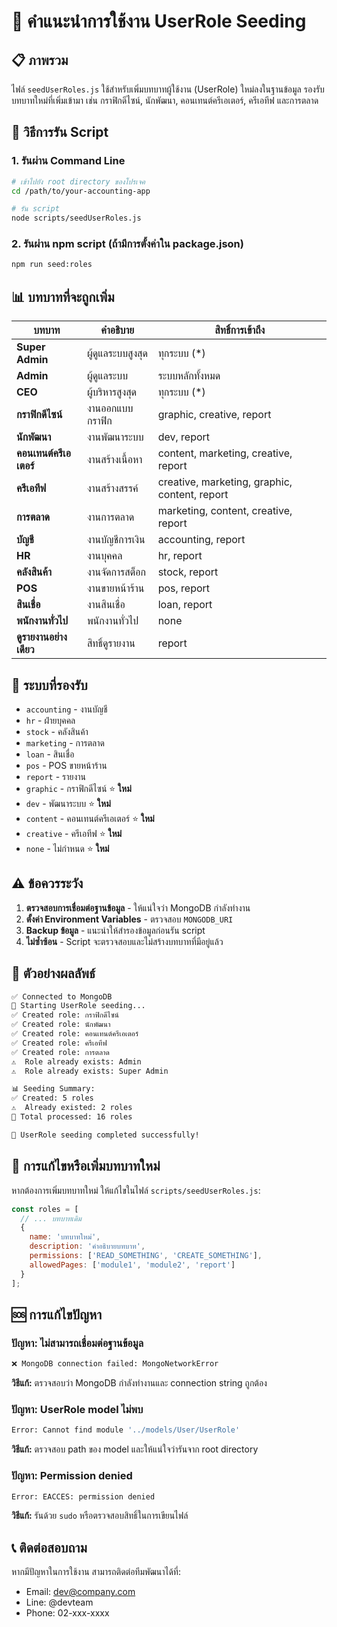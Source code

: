 # 🎯 คำแนะนำการใช้งาน UserRole Seeding

## 📋 ภาพรวม

ไฟล์ `seedUserRoles.js` ใช้สำหรับเพิ่มบทบาทผู้ใช้งาน (UserRole) ใหม่ลงในฐานข้อมูล รองรับบทบาทใหม่ที่เพิ่มเข้ามา เช่น กราฟิกดีไซน์, นักพัฒนา, คอนเทนต์ครีเอเตอร์, ครีเอทีฟ และการตลาด

## 🚀 วิธีการรัน Script

### 1. รันผ่าน Command Line

```bash
# เข้าไปยัง root directory ของโปรเจค
cd /path/to/your-accounting-app

# รัน script
node scripts/seedUserRoles.js
```

### 2. รันผ่าน npm script (ถ้ามีการตั้งค่าใน package.json)

```bash
npm run seed:roles
```

## 📊 บทบาทที่จะถูกเพิ่ม

| บทบาท | คำอธิบาย | สิทธิ์การเข้าถึง |
|--------|----------|------------------|
| **Super Admin** | ผู้ดูแลระบบสูงสุด | ทุกระบบ (*) |
| **Admin** | ผู้ดูแลระบบ | ระบบหลักทั้งหมด |
| **CEO** | ผู้บริหารสูงสุด | ทุกระบบ (*) |
| **กราฟิกดีไซน์** | งานออกแบบกราฟิก | graphic, creative, report |
| **นักพัฒนา** | งานพัฒนาระบบ | dev, report |
| **คอนเทนต์ครีเอเตอร์** | งานสร้างเนื้อหา | content, marketing, creative, report |
| **ครีเอทีฟ** | งานสร้างสรรค์ | creative, marketing, graphic, content, report |
| **การตลาด** | งานการตลาด | marketing, content, creative, report |
| **บัญชี** | งานบัญชีการเงิน | accounting, report |
| **HR** | งานบุคคล | hr, report |
| **คลังสินค้า** | งานจัดการสต็อก | stock, report |
| **POS** | งานขายหน้าร้าน | pos, report |
| **สินเชื่อ** | งานสินเชื่อ | loan, report |
| **พนักงานทั่วไป** | พนักงานทั่วไป | none |
| **ดูรายงานอย่างเดียว** | สิทธิ์ดูรายงาน | report |

## 🔧 ระบบที่รองรับ

- `accounting` - งานบัญชี
- `hr` - ฝ่ายบุคคล  
- `stock` - คลังสินค้า
- `marketing` - การตลาด
- `loan` - สินเชื่อ
- `pos` - POS ขายหน้าร้าน
- `report` - รายงาน
- `graphic` - กราฟิกดีไซน์ ⭐ **ใหม่**
- `dev` - พัฒนาระบบ ⭐ **ใหม่**
- `content` - คอนเทนต์ครีเอเตอร์ ⭐ **ใหม่**
- `creative` - ครีเอทีฟ ⭐ **ใหม่**
- `none` - ไม่กำหนด ⭐ **ใหม่**

## ⚠️ ข้อควรระวัง

1. **ตรวจสอบการเชื่อมต่อฐานข้อมูล** - ให้แน่ใจว่า MongoDB กำลังทำงาน
2. **ตั้งค่า Environment Variables** - ตรวจสอบ `MONGODB_URI` 
3. **Backup ข้อมูล** - แนะนำให้สำรองข้อมูลก่อนรัน script
4. **ไม่ซ้ำซ้อน** - Script จะตรวจสอบและไม่สร้างบทบาทที่มีอยู่แล้ว

## 📝 ตัวอย่างผลลัพธ์

```bash
✅ Connected to MongoDB
🚀 Starting UserRole seeding...
✅ Created role: กราฟิกดีไซน์
✅ Created role: นักพัฒนา
✅ Created role: คอนเทนต์ครีเอเตอร์
✅ Created role: ครีเอทีฟ
✅ Created role: การตลาด
⚠️  Role already exists: Admin
⚠️  Role already exists: Super Admin

📊 Seeding Summary:
✅ Created: 5 roles
⚠️  Already existed: 2 roles
📝 Total processed: 16 roles

🎉 UserRole seeding completed successfully!
```

## 🔄 การแก้ไขหรือเพิ่มบทบาทใหม่

หากต้องการเพิ่มบทบาทใหม่ ให้แก้ไขในไฟล์ `scripts/seedUserRoles.js`:

```javascript
const roles = [
  // ... บทบาทเดิม
  {
    name: 'บทบาทใหม่',
    description: 'คำอธิบายบทบาท',
    permissions: ['READ_SOMETHING', 'CREATE_SOMETHING'],
    allowedPages: ['module1', 'module2', 'report']
  }
];
```

## 🆘 การแก้ไขปัญหา

### ปัญหา: ไม่สามารถเชื่อมต่อฐานข้อมูล
```bash
❌ MongoDB connection failed: MongoNetworkError
```
**วิธีแก้:** ตรวจสอบว่า MongoDB กำลังทำงานและ connection string ถูกต้อง

### ปัญหา: UserRole model ไม่พบ
```bash
Error: Cannot find module '../models/User/UserRole'
```
**วิธีแก้:** ตรวจสอบ path ของ model และให้แน่ใจว่ารันจาก root directory

### ปัญหา: Permission denied
```bash
Error: EACCES: permission denied
```
**วิธีแก้:** รันด้วย `sudo` หรือตรวจสอบสิทธิ์ในการเขียนไฟล์

## 📞 ติดต่อสอบถาม

หากมีปัญหาในการใช้งาน สามารถติดต่อทีมพัฒนาได้ที่:
- Email: dev@company.com
- Line: @devteam
- Phone: 02-xxx-xxxx 